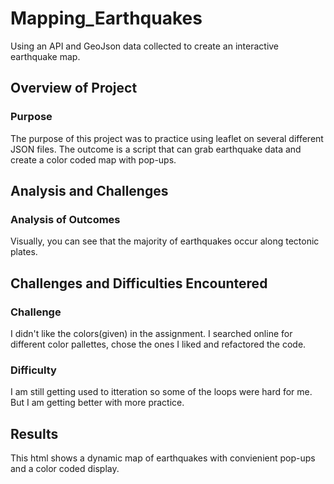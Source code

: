 # Mapping_Earthquakes
Using an API and GeoJson data collected to create an interactive earthquake map.
## Overview of Project

### Purpose
The purpose of this project was to practice  using leaflet on several different JSON files. The outcome is a script that can grab earthquake data and create a color coded map with pop-ups.

## Analysis and Challenges

### Analysis of Outcomes
Visually, you can see that the majority of earthquakes occur along tectonic plates.

## Challenges and Difficulties Encountered

### Challenge
I didn't like the colors(given) in the assignment. I searched online for 
different color pallettes, chose the ones I liked and refactored the code.

### Difficulty
I am still getting used to itteration so some of the loops were hard for me.
But I am getting better with more practice.

## Results
This html shows a dynamic map of earthquakes with convienient pop-ups and a color
coded display.
